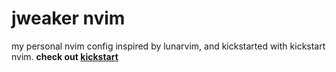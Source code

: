 # jweaker nvim

my personal nvim config inspired by lunarvim, and kickstarted with kickstart nvim.
**check out [kickstart](https://github.com/nvim-lua/kickstart.nvim)**
